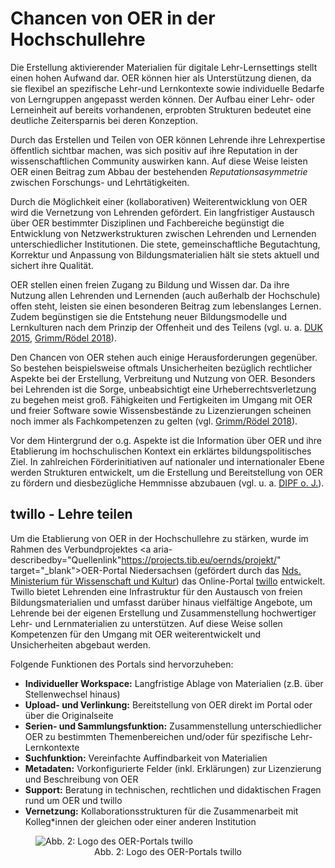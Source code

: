 # Chancen von OER in der Hochschullehre

Die Erstellung aktivierender Materialien für digitale Lehr-Lernsettings stellt einen hohen Aufwand dar. OER können hier als Unterstützung dienen, da sie flexibel an spezifische Lehr-und Lernkontexte sowie individuelle Bedarfe von Lerngruppen angepasst werden können. Der Aufbau einer Lehr- oder Lerneinheit auf bereits vorhandenen, erprobten Strukturen bedeutet eine deutliche Zeitersparnis bei deren Konzeption.

Durch das Erstellen und Teilen von OER können Lehrende ihre Lehrexpertise öffentlich sichtbar machen, was sich positiv auf ihre Reputation in der wissenschaftlichen Community auswirken kann. Auf diese Weise leisten OER einen Beitrag zum Abbau der bestehenden *Reputationsasymmetrie* zwischen Forschungs- und Lehrtätigkeiten.

Durch die Möglichkeit einer (kollaborativen) Weiterentwicklung von OER wird die Vernetzung von Lehrenden gefördert. Ein langfristiger Austausch über OER bestimmter Disziplinen und Fachbereiche begünstigt die Entwicklung von Netzwerkstrukturen zwischen Lehrenden und Lernenden unterschiedlicher Institutionen. Die stete, gemeinschaftliche Begutachtung, Korrektur und Anpassung von Bildungsmaterialien hält sie stets aktuell und sichert ihre Qualität.

OER stellen einen freien Zugang zu Bildung und Wissen dar. Da ihre Nutzung allen Lehrenden und Lernenden (auch außerhalb der Hochschule) offen steht, leisten sie einen besonderen Beitrag zum lebenslanges Lernen. Zudem begünstigen sie die Entstehung neuer Bildungsmodelle und Lernkulturen nach dem Prinzip der Offenheit und des Teilens (vgl. u. a. <a aria-describedby="Quellenlink Leitfaden OER" href="https://www.unesco.de/sites/default/files/2018-01/DUK_Leitfaden_OER_in_der_Hochschulbildung_2015_barrierefrei-1.pdf" target="_blank">DUK 2015</a>, <a aria-describedby="Quellenlink Grimm/Rödel" href="https://www.bibb.de/veroeffentlichungen/de/publication/download/8617" target="_blank">Grimm/Rödel 2018</a>).

Den Chancen von OER stehen auch einige Herausforderungen gegenüber. So bestehen beispielsweise oftmals Unsicherheiten bezüglich rechtlicher Aspekte bei der Erstellung, Verbreitung und Nutzung von OER. Besonders bei Lehrenden ist die Sorge, unbeabsichtigt eine Urheberrechtsverletzung zu begehen meist groß. Fähigkeiten und Fertigkeiten im Umgang mit OER und freier Software sowie Wissensbestände zu Lizenzierungen scheinen noch immer als Fachkompetenzen zu gelten (vgl. <a aria-describedby="Quellenlink" href=" https://www.bibb.de/veroeffentlichungen/de/publication/download/8617" target="_blank">Grimm/Rödel 2018</a>). 

Vor dem Hintergrund der o.g. Aspekte ist die Information über OER und ihre Etablierung im hochschulischen Kontext ein erklärtes bildungspolitisches Ziel. In zahlreichen Förderinitiativen auf nationaler und internationaler Ebene werden Strukturen entwickelt, um die Erstellung und Bereitstellung von OER zu fördern und diesbezügliche Hemmnisse abzubauen (vgl. u. a. <a aria-describedby="Quellenlink DIPF" href="https://open-educational-resources.de/" target="_blank">DIPF o. J.</a>).

## twillo - Lehre teilen

Um die Etablierung von OER in der Hochschullehre zu stärken, wurde im Rahmen des Verbundprojektes <a aria-describedby="Quellenlink"https://projects.tib.eu/oernds/projekt/" target="_blank">OER-Portal Niedersachsen</a> (gefördert durch das <a aria-describedby="Quellenlink" href="https://www.mwk.niedersachsen.de/" target="_blank">Nds. Ministerium für Wissenschaft und Kultur</a>) das Online-Portal <a aria-describedby="Quellenlink" href="http://www.oernds.de/" target="_blank">twillo</a> entwickelt. Twillo bietet Lehrenden eine Infrastruktur für den Austausch von freien Bildungsmaterialien und umfasst darüber hinaus vielfältige Angebote, um Lehrende bei der eigenen Erstellung und Zusammenstellung hochwertiger Lehr- und Lernmaterialien zu unterstützen. Auf diese Weise sollen Kompetenzen für den Umgang mit OER weiterentwickelt und Unsicherheiten abgebaut werden.

Folgende Funktionen des Portals sind hervorzuheben:

 * <b>Individueller Workspace:</b> Langfristige Ablage von Materialien (z.B. über Stellenwechsel hinaus)
 * <b>Upload- und Verlinkung:</b> Bereitstellung von OER direkt im Portal oder über die Originalseite
 * <b>Serien- und Sammlungsfunktion:</b> Zusammenstellung unterschiedlicher OER zu bestimmten Themenbereichen und/oder für spezifische Lehr-Lernkontexte
 * <b>Suchfunktion:</b> Vereinfachte Auffindbarkeit von Materialien
 * <b>Metadaten:</b> Vorkonfigurierte Felder (inkl. Erklärungen) zur Lizenzierung und Beschreibung von OER
 * <b>Support:</b> Beratung in technischen, rechtlichen und didaktischen Fragen rund um OER und twillo
 * <b>Vernetzung:</b> Kollaborationsstrukturen für die Zusammenarbeit mit Kolleg*innen der gleichen oder einer anderen Institution
 
<figure> 
 <img src="images/Logo_twillo_with_claim_dark.svg" alt="Abb. 2: Logo des OER-Portals twillo" title="Abb. 2: Logo des OER-Portals twillo"/>
 <figcaption style="text-align:center;font-size:14px;">Abb. 2: Logo des OER-Portals twillo</figcaption>
</figure>
